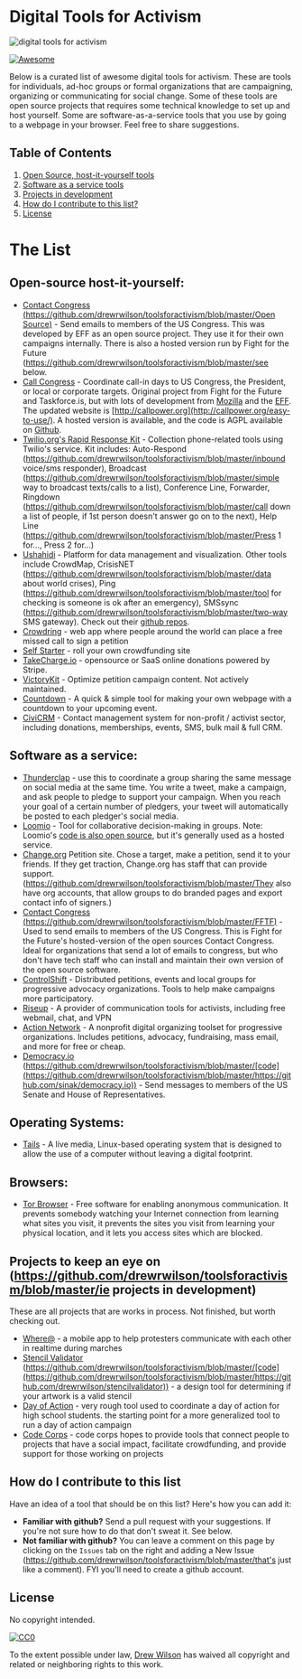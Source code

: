 # Digital Tools for Activism

![digital tools for activism](https://raw.githubusercontent.com/drewrwilson/toolsforactivism/master/digital-tool.jpg "digital tools for activism")

[![Awesome](https://cdn.rawgit.com/sindresorhus/awesome/d7305f38d29fed78fa85652e3a63e154dd8e8829/media/badge.svg)](https://github.com/sindresorhus/awesome)

Below is a curated list of awesome digital tools for activism. These are tools for individuals, ad-hoc groups or formal organizations that are campaigning, organizing or communicating for social change. Some of these tools are open source projects that requires some technical knowledge to set up and host yourself. Some are software-as-a-service tools that you use by going to a webpage in your browser. Feel free to share suggestions.

## Table of Contents

  1. [Open Source, host-it-yourself tools](#open-source-host-it-yourself)
  2. [Software as a service tools](#software-as-a-service)
  3. [Projects in development](#projects-to-keep-an-eye-on-ie-projects-in-development)
  4. [How do I contribute to this list?](#how-do-i-contribute-to-this-list)
  5. [License](#license)


# The List

## Open-source host-it-yourself:

 * [Contact Congress (https://github.com/drewrwilson/toolsforactivism/blob/master/Open Source)](https://github.com/drewrwilson/toolsforactivism/blob/master/https://github.com/EFForg/contact-congress) - Send emails to members of the US Congress. This was developed by EFF as an open source project. They use it for their own campaigns internally. There is also a hosted version run by Fight for the Future (https://github.com/drewrwilson/toolsforactivism/blob/master/see below.
 * [Call Congress](https://github.com/fightforthefuture/call-congress) - Coordinate call-in days to US Congress, the President, or local or corporate targets. Original project from Fight for the Future and Taskforce.is, but with lots of development from [Mozilla](https://github.com/mozilla/call-congress) and the [EFF](https://github.com/effOrg/call-congress/tree/refactor/master). The updated website is [http://callpower.org](http://callpower.org/easy-to-use/). A hosted version is available, and the code is AGPL available on [Github](https://github.com/spacedogXYZ/call-power/).
 * [Twilio.org's Rapid Response Kit](https://github.com/drewrwilson/toolsforactivism/blob/master/https://github.com/Twilio-org/rapid-response-kit) - Collection phone-related tools using Twilio's service. Kit includes: Auto-Respond (https://github.com/drewrwilson/toolsforactivism/blob/master/inbound voice/sms responder), Broadcast (https://github.com/drewrwilson/toolsforactivism/blob/master/simple way to broadcast texts/calls to a list), Conference Line, Forwarder, Ringdown (https://github.com/drewrwilson/toolsforactivism/blob/master/call down a list of people, if 1st person doesn't answer go on to the next), Help Line (https://github.com/drewrwilson/toolsforactivism/blob/master/Press 1 for..., Press 2 for...)
 * [Ushahidi](https://github.com/drewrwilson/toolsforactivism/blob/master/https://www.ushahidi.com/) - Platform for data management and visualization. Other tools include CrowdMap, CrisisNET (https://github.com/drewrwilson/toolsforactivism/blob/master/data about world crises), Ping (https://github.com/drewrwilson/toolsforactivism/blob/master/tool for checking is someone is ok after an emergency), SMSsync (https://github.com/drewrwilson/toolsforactivism/blob/master/two-way SMS gateway). Check out their [github repos](https://github.com/drewrwilson/toolsforactivism/blob/master/https://github.com/ushahidi).
 * [Crowdring](https://github.com/therules/CrowdRing) - web app where people around the world can place a free missed call to sign a petition
 * [Self Starter](https://github.com/lockitron/selfstarter) - roll your own crowdfunding site
 * [TakeCharge.io](https://github.com/controlshift/prague-server) - opensource or SaaS online donations powered by Stripe.
 * [VictoryKit](http://www.victorykitapp.com) - Optimize petition campaign content. Not actively maintained.
 * [Countdown](https://github.com/drewrwilson/countdown) - A quick & simple tool for making your own webpage with a countdown to your upcoming event.
 * [CiviCRM](https://civicrm.org/) - Contact management system for non-profit / activist sector, including donations, memberships, events, SMS, bulk mail & full CRM.

## Software as a service:

 * [Thunderclap](http://thunderclap.it) - use this to coordinate a group sharing the same message on social media at the same time. You write a tweet, make a campaign, and ask people to pledge to support your campaign. When you reach your goal of a certain number of pledgers, your tweet will automatically be posted to each pledger's social media.
 * [Loomio](https://www.loomio.org/) - Tool for collaborative decision-making in groups. Note: Loomio's [code is also open source](https://github.com/loomio/loomio), but it's generally used as a hosted service.
 * [Change.org](https://github.com/drewrwilson/toolsforactivism/blob/master/https://www.change.org/) Petition site. Chose a target, make a petition, send it to your friends. If they get traction, Change.org has staff that can provide support. (https://github.com/drewrwilson/toolsforactivism/blob/master/They also have org accounts, that allow groups to do branded pages and export contact info of signers.)
 * [Contact Congress (https://github.com/drewrwilson/toolsforactivism/blob/master/FFTF)](https://github.com/drewrwilson/toolsforactivism/blob/master/http://congress.fightforthefuture.org/) - Used to send emails to members of the US Congress. This is Fight for the Future's hosted-version of the open sources Contact Congress. Ideal for organizations that send a lot of emails to congress, but who don't have tech staff who can install and maintain their own version of the open source software.
 * [ControlShift](https://www.controlshiftlabs.com/) - Distributed petitions, events and local groups for progressive advocacy organizations. Tools to help make campaigns more participatory.
 * [Riseup](http://riseup.net/) - A provider of communication tools for activists, including free webmail, chat, and VPN
 * [Action Network](https://actionnetwork.org) - A nonprofit digital organizing toolset for progressive organizations. Includes petitions, advocacy, fundraising, mass email, and more for free or cheap.
 * [Democracy.io](https://github.com/drewrwilson/toolsforactivism/blob/master/https://democracy.io) (https://github.com/drewrwilson/toolsforactivism/blob/master/[code](https://github.com/drewrwilson/toolsforactivism/blob/master/https://github.com/sinak/democracy.io)) - Send messages to members of the US Senate and House of Representatives. 
 
## Operating Systems:

 * [Tails](https://tails.boum.org/) - A live media, Linux-based operating system that is designed to allow the use of a computer without leaving a digital footprint.
 
 ## Browsers:

 * [Tor Browser](https://github.com/TheTorProject/gettorbrowser) - Free software for enabling anonymous communication. It prevents somebody watching your Internet connection from learning what sites you visit, it prevents the sites you visit from learning your physical location, and it lets you access sites which are blocked.

## Projects to keep an eye on (https://github.com/drewrwilson/toolsforactivism/blob/master/ie projects in development)

These are all projects that are works in process. Not finished, but worth checking out.

 * [Where@](https://github.com/the-learning-collective/whereat-macroid) - a mobile app to help protesters communicate with each other in realtime during marches
 * [Stencil Validator](https://github.com/drewrwilson/toolsforactivism/blob/master/https://drewrwilson.com/stencilvalidator/) (https://github.com/drewrwilson/toolsforactivism/blob/master/[code](https://github.com/drewrwilson/toolsforactivism/blob/master/https://github.com/drewrwilson/stencilvalidator)) - a design tool for determining if your artwork is a valid stencil
 * [Day of Action](https://github.com/handsupwalkout/handsupwalkout.github.io) - very rough tool used to coordinate a day of action for high school students. the starting point for a more generalized tool to run a day of action campaign
 * [Code Corps](https://github.com/code-corps) - code corps hopes to provide tools that connect people to projects that have a social impact, facilitate crowdfunding, and provide support for those working on projects 

## How do I contribute to this list

Have an idea of a tool that should be on this list? Here's how you can add it:
 * **Familiar with github?** Send a pull request with your suggestions. If you're not sure how to do that don't sweat it. See below.
 * **Not familiar with github?** You can leave a comment on this page by clicking on the `Issues` tab on the right and adding a New Issue (https://github.com/drewrwilson/toolsforactivism/blob/master/that's just like a comment). FYI you'll need to create a github account.

## License

No copyright intended.

[![CC0](https://i.creativecommons.org/p/zero/1.0/88x31.png)](https://creativecommons.org/publicdomain/zero/1.0/)

To the extent possible under law, [Drew Wilson](https://drewrwilson.com) has waived all copyright and related or neighboring rights to this work.